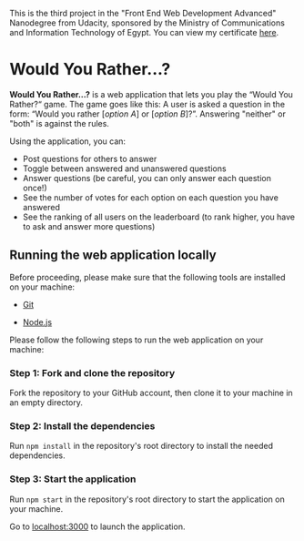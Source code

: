 This is the third project in the "Front End Web Development Advanced" Nanodegree from Udacity, sponsored by the Ministry of Communications and Information Technology of Egypt. You can view my certificate [here](https://graduation.udacity.com/confirm/DNG9L9CK).

# Would You Rather...?

**Would You Rather...?** is a web application that lets you play the “Would You Rather?“ game. The game goes like this: A user is asked a question in the form: “Would you rather [*option A*] or [*option B*]?”. Answering "neither" or "both" is against the rules.

Using the application, you can:

- Post questions for others to answer
- Toggle between answered and unanswered questions
- Answer questions (be careful, you can only answer each question once!)
- See the number of votes for each option on each question you have answered
- See the ranking of all users on the leaderboard (to rank higher, you have to ask and answer more questions)

## Running the web application locally

Before proceeding, please make sure that the following tools are installed on your machine:

- [Git](https://git-scm.com/)

- [Node.js](https://nodejs.org/)

Please follow the following steps to run the web application on your machine:

### Step 1: Fork and clone the repository

Fork the repository to your GitHub account, then clone it to your machine in an empty directory.

### Step 2: Install the dependencies

Run ```npm install``` in the repository's root directory to install the needed dependencies.

### Step 3: Start the application

Run ```npm start``` in the repository's root directory to start the application on your machine.

Go to [localhost:3000](http://localhost:3000) to launch the application.

